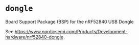 # `dongle`

Board Support Package (BSP) for the nRF52840 USB Dongle

See <https://www.nordicsemi.com/Products/Development-hardware/nrf52840-dongle>
